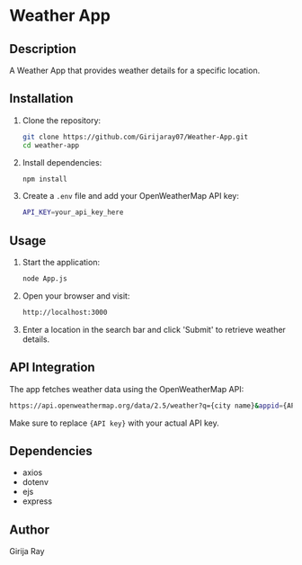 # Weather App

## Description
A Weather App that provides weather details for a specific location.

## Installation
1. Clone the repository:
   ```sh
   git clone https://github.com/Girijaray07/Weather-App.git
   cd weather-app
   ```
2. Install dependencies:
   ```sh
   npm install
   ```
3. Create a `.env` file and add your OpenWeatherMap API key:
   ```sh
   API_KEY=your_api_key_here
   ```

## Usage
1. Start the application:
   ```sh
   node App.js
   ```
2. Open your browser and visit:
   ```sh
   http://localhost:3000
   ```
3. Enter a location in the search bar and click 'Submit' to retrieve weather details.

## API Integration
The app fetches weather data using the OpenWeatherMap API:
```sh
https://api.openweathermap.org/data/2.5/weather?q={city name}&appid={API key}
```
Make sure to replace `{API key}` with your actual API key.

## Dependencies
- axios
- dotenv
- ejs
- express

## Author
Girija Ray